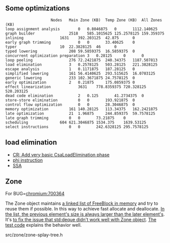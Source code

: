 ## Some optimizations
```
					Nodes	Main Zone (KB)	Temp Zone (KB)	All Zones (KB)
loop assignment analysis		0	0.8046875	0		1112.140625
graph builder				2518	585.1015625	125.2578125	159.359375
inlining				1631	392.203125	42.875		0
early graph trimming			0	0		33.40625	0
typer					10	22.3828125	46		0
typed lowering				208	59.5859375	16.5859375	0
concurrent optimization preparation	3	0.28125		0		0
loop peeling				276	72.2421875	240.34375	1187.507813
load elimination			3	0.2578125	503.28125	221.3828125
escape analysis				1	0.1171875	187.28125	0
simplified lowering			161	56.4140625	293.515625	16.0703125
generic lowering			233	102.3671875	24.7578125	0
early optimization			2	0.21875		175.0859375	0
effect linearization			3631	778.8359375	720.328125	520.203125
dead code elimination			2	0.125		41.2734375	0
store-store elimination			0	0		193.921875	0
control flow optimization		0	0		28.3046875	0
memory optimization			161	140.28125	113.34375	162.2421875
late optimization			21	1.96875		244.859375	59.7578125
late graph trimming			0	0		73.21875	0
scheduling				604	621.3046875	1534.375	1639.53125
select instructions			0	0		242.6328125	295.7578125
```

## load elimination
* [CR: Add very basic CsaLoadElimination phase](https://chromium-review.googlesource.com/c/v8/v8/+/1635449)
* [phi instruction](https://stackoverflow.com/questions/11485531/what-exactly-phi-instruction-does-and-how-to-use-it-in-llvm)
* [SSA](https://en.wikipedia.org/wiki/Static_single_assignment_form)


## Zone
For BUG=[chromium:700364](https://bugs.chromium.org/p/chromium/issues/detail?id=700364)

The Zone object maintains [a linked list of FreeBlock in memory](https://github.com/v8/v8/blob/master/src/zone/zone-allocator.h#L137) and try to reuse them if possible. In this way to achieve fast allocate and deallocate. [In the list, the previous element's size is always larger than the later element's](https://github.com/v8/v8/blob/master/src/zone/zone-allocator.h#L103-L129). It's [to fix the issue that std:deque didn't work well with Zone object](https://github.com/v8/v8/commit/b90a20b2c70540188b1b1b44ea70c51af1badaa1). [The test code](https://github.com/v8/v8/commit/b90a20b2c70540188b1b1b44ea70c51af1badaa1#diff-59f126a77d4e4af8e59e18d8c7bb16d7) explains the behavior well.

src/zone/zone-splay-tree.h

